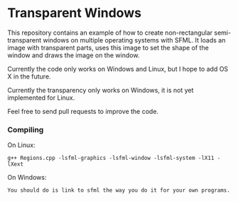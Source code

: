 Transparent Windows
===================

This repository contains an example of how to create non-rectangular semi-transparent windows on multiple operating systems with SFML.
It loads an image with transparent parts, uses this image to set the shape of the window and draws the image on the window.

Currently the code only works on Windows and Linux, but I hope to add OS X in the future.

Currently the transparency only works on Windows, it is not yet implemented for Linux.

Feel free to send pull requests to improve the code.


### Compiling

On Linux:

    g++ Regions.cpp -lsfml-graphics -lsfml-window -lsfml-system -lX11 -lXext

On Windows:

    You should do is link to sfml the way you do it for your own programs.
